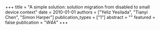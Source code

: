 +++
title = "A simple solution: solution migration from disabled to small device context"
date = 2010-01-01
authors = ["Yeliz Yesilada", "Tianyi Chen", "Simon Harper"]
publication_types = ["1"]
abstract = ""
featured = false
publication = "*W4A*"
+++

